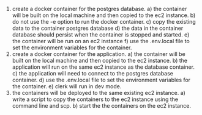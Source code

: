 1) create a docker container for the postgres database.
    a) the container will be built on the local machine and then copied to the ec2 instance.
    b) do not use the -e option to run the docker container.
    c) copy the existing data to the container postgres database
    d) the data in the container database should persist when the container is stopped and started.
    e) the container will be run on an ec2 instance
    f) use the .env.local file to set the environment variables for the container.
2) create a docker container for the application.
    a) the container will be built on the local machine and then copied to the ec2 instance.
    b) the application will run on the same ec2 instance as the database container.
    c) the application will need to connect to the postgres database container.
    d) use the .env.local file to set the environment variables for the container.
    e) clerk will run in dev mode.
3) the containers will be deployed to the same existing ec2 instance.
    a) write a script to copy the containers to the ec2 instance using the command line and scp.
    b) start the the containers on the ec2 instance.
